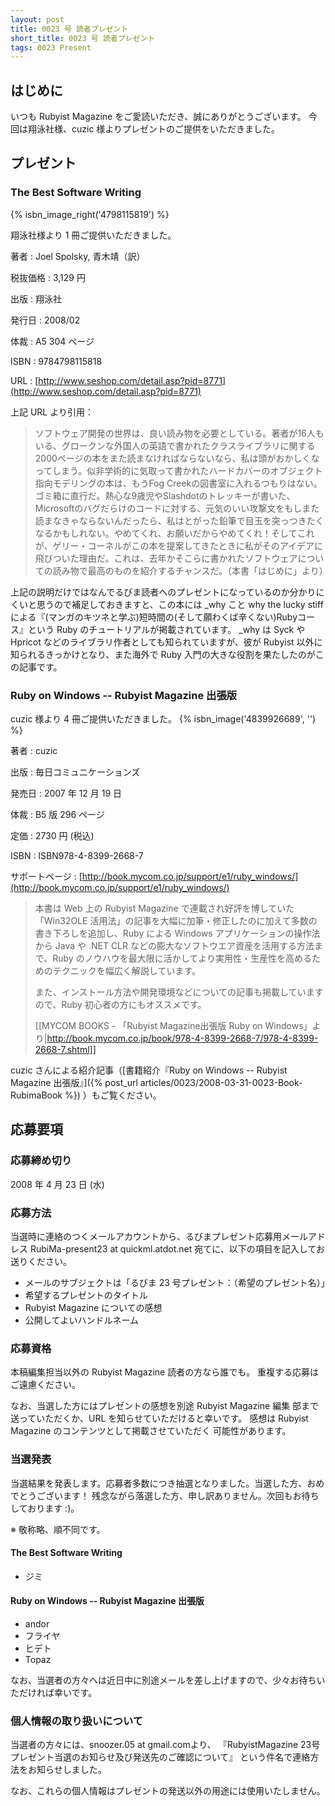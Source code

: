 ```yaml
---
layout: post
title: 0023 号 読者プレゼント
short_title: 0023 号 読者プレゼント
tags: 0023 Present
---
```



## はじめに

いつも Rubyist Magazine をご愛読いただき、誠にありがとうございます。
今回は翔泳社様、cuzic 様よりプレゼントのご提供をいただきました。

## プレゼント

### The Best Software Writing
{% isbn_image_right('4798115819') %}

翔泳社様より 1 冊ご提供いただきました。

著者
:  Joel Spolsky, 青木靖（訳）

税抜価格
:  3,129 円

出版
:  翔泳社

発行日
:  2008/02

体裁
:  A5 304 ページ

ISBN
:  9784798115818

URL
:  [http://www.seshop.com/detail.asp?pid=8771](http://www.seshop.com/detail.asp?pid=8771)

上記 URL より引用：

> ソフトウェア開発の世界は、良い読み物を必要としている。著者が16人もいる、グロークンな外国人の英語で書かれたクラスライブラリに関する2000ページの本をまた読まなければならないなら、私は頭がおかしくなってしまう。似非学術的に気取って書かれたハードカバーのオブジェクト指向モデリングの本は、もうFog Creekの図書室に入れるつもりはない。ゴミ箱に直行だ。熱心な9歳児やSlashdotのトレッキーが書いた、Microsoftのバグだらけのコードに対する、元気のいい攻撃文をもしまた読まなきゃならないんだったら、私はとがった鉛筆で目玉を突っつきたくなるかもしれない。やめてくれ、お願いだからやめてくれ！そしてこれが、ゲリー・コーネルがこの本を提案してきたときに私がそのアイデアに飛びついた理由だ。これは、去年かそこらに書かれたソフトウェアについての読み物で最高のものを紹介するチャンスだ。（本書「はじめに」より）


上記の説明だけではなんでるびま読者へのプレゼントになっているのか分かりにくいと思うので補足しておきますと、この本には _why こと why the lucky stiff による『(マンガのキツネと学ぶ)短時間の(そして願わくば辛くない)Rubyコース』という Ruby のチュートリアルが掲載されています。 _why は Syck や Hpricot などのライブラリ作者としても知られていますが、彼が Rubyist 以外に知られるきっかけとなり、また海外で Ruby 入門の大きな役割を果たしたのがこの記事です。

### Ruby on Windows -- Rubyist Magazine 出張版

cuzic 様より 4 冊ご提供いただきました。
{% isbn_image('4839926689', '') %}

著者
: cuzic

出版
: 毎日コミュニケーションズ

発売日
: 2007 年 12 月 19 日

体裁
: B5 版 296 ページ

定価
: 2730 円 (税込)

ISBN
: ISBN978-4-8399-2668-7

サポートページ
: [http://book.mycom.co.jp/support/e1/ruby_windows/](http://book.mycom.co.jp/support/e1/ruby_windows/)

> 本書は Web 上の Rubyist Magazine で連載され好評を博していた「Win32OLE 活用法」の記事を大幅に加筆・修正したのに加えて多数の書き下ろしを追加し、Ruby による Windows アプリケーションの操作法から Java や .NET CLR などの膨大なソフトウエア資産を活用する方法まで、Ruby のノウハウを最大限に活かしてより実用性・生産性を高めるためのテクニックを幅広く解説しています。
> 
> また、インストール方法や開発環境などについての記事も掲載していますので、Ruby 初心者の方にもオススメです。
> 
> [[MYCOM BOOKS - 「Rubyist Magazine出張版 Ruby on Windows」より|http://book.mycom.co.jp/book/978-4-8399-2668-7/978-4-8399-2668-7.shtml]]


cuzic さんによる紹介記事（[書籍紹介『Ruby on Windows -- Rubyist Magazine 出張版』]({% post_url articles/0023/2008-03-31-0023-Book-RubimaBook %}) ）もご覧ください。

## 応募要項

### 応募締め切り

2008 年 4 月 23 日 (水)

### 応募方法

当選時に連絡のつくメールアカウントから、るびまプレゼント応募用メールアドレス RubiMa-present23 at quickml.atdot.net 宛てに、以下の項目を記入してお送りください。

* メールのサブジェクトは「るびま 23 号プレゼント：（希望のプレゼント名）」
* 希望するプレゼントのタイトル
* Rubyist Magazine についての感想
* 公開してよいハンドルネーム


### 応募資格

本稿編集担当以外の Rubyist Magazine 読者の方なら誰でも。
重複する応募はご遠慮ください。

なお、当選した方にはプレゼントの感想を別途 Rubyist Magazine 編集
部まで送っていただくか、URL を知らせていただけると幸いです。
感想は Rubyist Magazine のコンテンツとして掲載させていただく
可能性があります。

### 当選発表

当選結果を発表します。応募者多数につき抽選となりました。当選した方、おめでとうございます！ 残念ながら落選した方、申し訳ありません。次回もお待ちしております :)。

※ 敬称略、順不同です。

#### The Best Software Writing

* ジミ


#### Ruby on Windows -- Rubyist Magazine 出張版

* andor
* フライヤ
* ヒデト
* Topaz


なお、当選者の方々へは近日中に別途メールを差し上げますので、少々お待ちいただければ幸いです。

### 個人情報の取り扱いについて

当選者の方々には、snoozer.05 at gmail.comより、 『RubyistMagazine 23号プレゼント当選のお知らせ及び発送先のご確認について』 
という件名で連絡方法をお知らせしました。

なお、これらの個人情報はプレゼントの発送以外の用途には使用いたしません。


